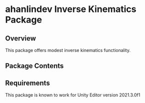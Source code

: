 # ahanlindev Inverse Kinematics Package

## Overview

This package offers modest inverse kinematics functionality.

## Package Contents


## Requirements

This package is known to work for Unity Editor version 2021.3.0f1